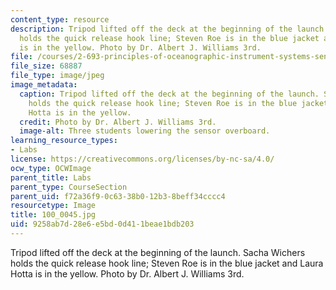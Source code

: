 ```yaml
---
content_type: resource
description: Tripod lifted off the deck at the beginning of the launch. Sacha Wichers
  holds the quick release hook line; Steven Roe is in the blue jacket and Laura Hotta
  is in the yellow. Photo by Dr. Albert J. Williams 3rd.
file: /courses/2-693-principles-of-oceanographic-instrument-systems-sensors-and-measurements-13-998-spring-2004/9258ab7d28e6e5bd0d411beae1bdb203_100_0045.jpg
file_size: 68887
file_type: image/jpeg
image_metadata:
  caption: Tripod lifted off the deck at the beginning of the launch. Sacha Wichers
    holds the quick release hook line; Steven Roe is in the blue jacket and Laura
    Hotta is in the yellow.
  credit: Photo by Dr. Albert J. Williams 3rd.
  image-alt: Three students lowering the sensor overboard.
learning_resource_types:
- Labs
license: https://creativecommons.org/licenses/by-nc-sa/4.0/
ocw_type: OCWImage
parent_title: Labs
parent_type: CourseSection
parent_uid: f72a36f9-0c63-38b0-12b3-8beff34cccc4
resourcetype: Image
title: 100_0045.jpg
uid: 9258ab7d-28e6-e5bd-0d41-1beae1bdb203
---
```

Tripod lifted off the deck at the beginning of the launch. Sacha Wichers holds the quick release hook line; Steven Roe is in the blue jacket and Laura Hotta is in the yellow. Photo by Dr. Albert J. Williams 3rd.